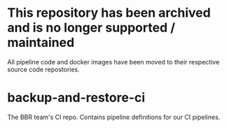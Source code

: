 # This repository has been archived and is no longer supported / maintained

All pipeline code and docker images have been moved to their respective source code repostories.

# backup-and-restore-ci

The BBR team's CI repo. Contains pipeline definitions for our CI pipelines.
